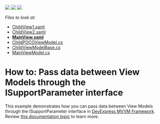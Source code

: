 <!-- default badges list -->
![](https://img.shields.io/endpoint?url=https://codecentral.devexpress.com/api/v1/VersionRange/128658098/21.1.5%2B)
[![](https://img.shields.io/badge/Open_in_DevExpress_Support_Center-FF7200?style=flat-square&logo=DevExpress&logoColor=white)](https://supportcenter.devexpress.com/ticket/details/T144439)
[![](https://img.shields.io/badge/📖_How_to_use_DevExpress_Examples-e9f6fc?style=flat-square)](https://docs.devexpress.com/GeneralInformation/403183)
<!-- default badges end -->
<!-- default file list -->
*Files to look at*:

* [ChildView1.xaml](./CS/View/ChildView1.xaml)
* [ChildView2.xaml](./CS/View/ChildView2.xaml)
* **[MainView.xaml](./CS/View/MainView.xaml)**
* [ChildPOCOViewModel.cs](./CS/ViewModel/ChildPOCOViewModel.cs)
* [ChildViewModelBase.cs](./CS/ViewModel/ChildViewModelBase.cs)
* [MainViewModel.cs](./CS/ViewModel/MainViewModel.cs)
<!-- default file list end -->
# How to: Pass data between View Models through the ISupportParameter interface


This example demonstrates how you can pass data between View Models through the ISupportParameter interface in [DevExpress MVVM Framework](https://www.devexpress.com/products/net/controls/wpf/mvvm-wpf.xml).<br />Review <a href="https://documentation.devexpress.com/#WPF/CustomDocument17448">this documentation topic</a> to learn more.

<br/>


